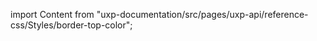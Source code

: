 
import Content from "uxp-documentation/src/pages/uxp-api/reference-css/Styles/border-top-color";

<Content query="product=photoshop"/>
